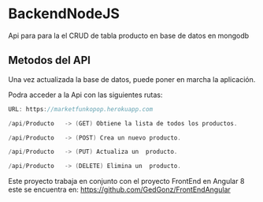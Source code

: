 # BackendNodeJS
Api para para la el CRUD de tabla producto en base de datos en mongodb


## Metodos del API

Una vez actualizada la base de datos, puede poner en marcha la aplicación.

Podra acceder a la Api con las siguientes rutas:

```cs
URL: https://marketfunkopop.herokuapp.com

/api/Producto   -> (GET) Obtiene la lista de todos los productos.

/api/Producto   -> (POST) Crea un nuevo producto.

/api/Producto   -> (PUT) Actualiza un  producto.

/api/Producto   -> (DELETE) Elimina un  producto.
```

Este proyecto trabaja en conjunto con el proyecto FrontEnd en Angular 8
este se encuentra en: https://github.com/GedGonz/FrontEndAngular
